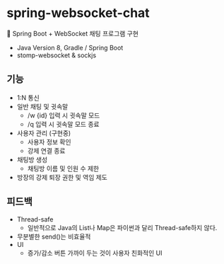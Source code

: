 # spring-websocket-chat
📌 Spring Boot + WebSocket 채팅 프로그램 구현  
* Java Version 8, Gradle / Spring Boot 
* stomp-websocket & sockjs 
## 기능
  * 1:N 통신
  * 일반 채팅 및 귓속말 
    * /w {id} 입력 시 귓속말 모드
    * /q 입력 시 귓속말 모드 종료
  * 사용자 관리 (구현중)
    * 사용자 정보 확인
    * 강제 연결 종료
  * 채팅방 생성
    * 채팅방 이름 및 인원 수 제한
  * 방장의 강제 퇴장 권한 및 역임 제도
## 피드백
  * Thread-safe  
    * 일반적으로 Java의 List나 Map은 파이썬과 달리 Thread-safe하지 않다.  
  * 무분별한 send()는 비효율적  
  * UI  
    * 증가/감소 버튼 가까이 두는 것이 사용자 친화적인 UI  
